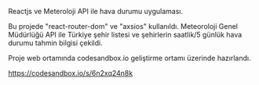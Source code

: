 Reactjs ve Meteroloji API ile hava durumu uygulaması.

Bu projede "react-router-dom" ve "axsios" kullanıldı.
Meteoroloji Genel Müdürlüğü API ile Türkiye şehir listesi ve şehirlerin saatlik/5 günlük hava durumu tahmin bilgisi çekildi.

Proje web ortamında codesandbox.io geliştirme ortamı üzerinde hazırlandı.

https://codesandbox.io/s/6n2xq24n8k